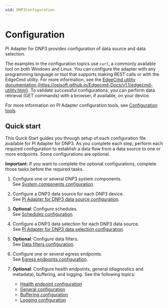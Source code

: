 ```yaml
---
uid: DNP3Configuration
---
```


# Configuration

PI Adapter for DNP3 provides configuration of data source and data selection.

The examples in the configuration topics use `curl`, a commonly available tool on both Windows and Linux. You can configure the adapter with any programming language or tool that supports making REST calls or with the EdgeCmd utility. For more information, see the [EdgeCmd utility documentation (https://osisoft.github.io/Edgecmd-Docs/v1.1/edgecmd-utility.html)](https://osisoft.github.io/Edgecmd-Docs/v1.1/edgecmd-utility.html). To validate successful configurations, you can perform data retrieval (GET commands) with a browser, if available, on your device.

For more information on PI Adapter configuration tools, see [Configuration tools](xref:ConfigurationTools).

## Quick start

This Quick Start guides you through setup of each configuration file available for PI Adapter for DNP3. As you complete each step, perform each required configuration to establish a data flow from a data source to one or more endpoints. Some configurations are optional.

**Important:** If you want to complete the optional configurations, complete those tasks before the required tasks.

1. Configure one or several DNP3 system components.<br>See [System components configuration](xref:SystemComponentsConfiguration#configure-system-components).

2. Configure a DNP3 data source for each DNP3 device.<br>See [PI Adapter for DNP3 data source configuration](xref:PIAdapterForDNP3DataSourceConfiguration#configure-dnp3-data-source).

3. **Optional**: Configure schedules.<br>See [Schedules configuration](xref:SchedulesConfiguration#configure-schedules).

4. Configure a DNP3 data selection for each DNP3 data source.<br>See [PI Adapter for DNP3 data selection configuration](xref:PIAdapterForDNP3DataSelectionConfiguration#configure-dnp3-data-selection).

5. **Optional**: Configure data filters.<br>See [Data filters configuration](xref:DataFiltersConfiguration#configure-data-filters).

6. Configure one or several egress endpoints.<br>See [Egress endpoints configuration](xref:EgressEndpointsConfiguration).

7. **Optional**: Configure health endpoints, general (diagnostics and metadata), buffering, and logging. See the following topics:

    - [Health endpoint configuration](xref:HealthEndpointConfiguration#configure-health-endpoint)
    - [General configuration](xref:GeneralConfiguration#configure-general)
    - [Buffering configuration](xref:BufferingConfiguration#configure-buffering)
    - [Logging configuration](xref:LoggingConfiguration#configure-logging)
 